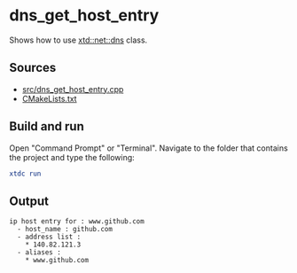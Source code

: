 # dns_get_host_entry

Shows how to use [xtd::net::dns](https://gammasoft71.github.io/xtd/reference_guides/latest/classxtd_1_1net_1_1dns.html) class.

## Sources

* [src/dns_get_host_entry.cpp](src/dns_get_host_entry.cpp)
* [CMakeLists.txt](CMakeLists.txt)

## Build and run

Open "Command Prompt" or "Terminal". Navigate to the folder that contains the project and type the following:

```cmake
xtdc run
```

## Output

```
ip host entry for : www.github.com
  - host_name : github.com
  - address list :
    * 140.82.121.3
  - aliases :
    * www.github.com
```
